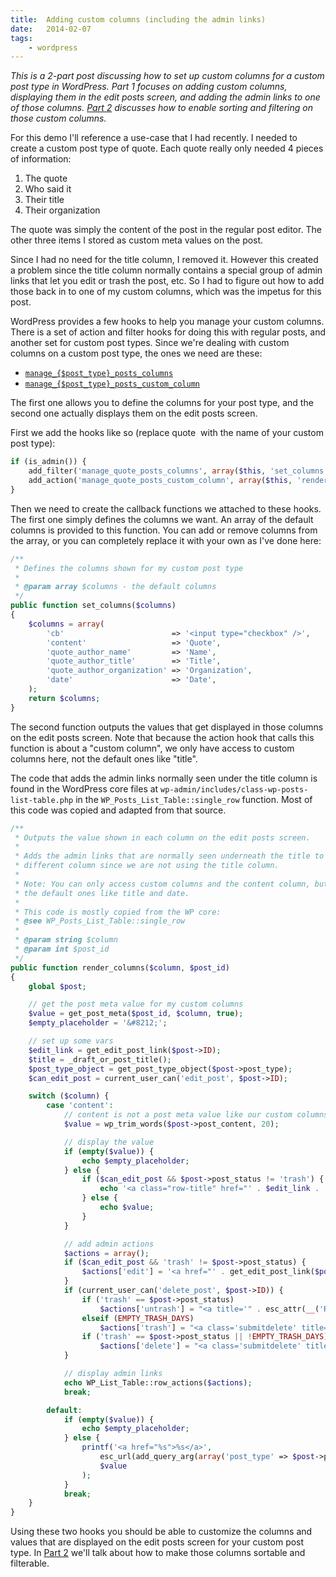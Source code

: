 ```yaml
---
title:  Adding custom columns (including the admin links)
date:   2014-02-07
tags:
    - wordpress
---
```


*This is a 2-part post discussing how to set up custom columns for a custom post type in WordPress. Part 1 focuses on adding custom columns, displaying them in the edit posts screen, and adding the admin links to one of those columns. [Part 2](/blog/sorting-and-filtering-on-custom-columns) discusses how to enable sorting and filtering on those custom columns.*

For this demo I'll reference a use-case that I had recently. I needed to create a custom post type of quote. Each quote really only needed 4 pieces of information:

1. The quote
2. Who said it
3. Their title
4. Their organization

The quote was simply the content of the post in the regular post editor. The other three items I stored as custom meta values on the post.

Since I had no need for the title column, I removed it. However this created a problem since the title column normally contains a special group of admin links that let you edit or trash the post, etc. So I had to figure out how to add those back in to one of my custom columns, which was the impetus for this post.

WordPress provides a few hooks to help you manage your custom columns. There is a set of action and filter hooks for doing this with regular posts, and another set for custom post types. Since we're dealing with custom columns on a custom post type, the ones we need are these:

* <a href="http://codex.wordpress.org/Plugin_API/Filter_Reference/manage_$post_type_posts_columns" target="_blank">`manage_{$post_type}_posts_columns`</a>
* <a href="http://codex.wordpress.org/Plugin_API/Action_Reference/manage_$post_type_posts_custom_column" target="_blank">`manage_{$post_type}_posts_custom_column`</a>

The first one allows you to define the columns for your post type, and the second one actually displays them on the edit posts screen.

First we add the hooks like so (replace quote  with the name of your custom post type):

```php
if (is_admin()) {
    add_filter('manage_quote_posts_columns', array($this, 'set_columns'));
    add_action('manage_quote_posts_custom_column', array($this, 'render_columns'), 10, 2);
}
```

Then we need to create the callback functions we attached to these hooks. The first one simply defines the columns we want. An array of the default columns is provided to this function. You can add or remove columns from the array, or you can completely replace it with your own as I've done here:

```php
/**
 * Defines the columns shown for my custom post type
 *
 * @param array $columns - the default columns
 */
public function set_columns($columns)
{
    $columns = array(
        'cb'                        => '<input type="checkbox" />',
        'content'                   => 'Quote',
        'quote_author_name'         => 'Name',
        'quote_author_title'        => 'Title',
        'quote_author_organization' => 'Organization',
        'date'                      => 'Date',
    );
    return $columns;
}
```

The second function outputs the values that get displayed in those columns on the edit posts screen. Note that because the action hook that calls this function is about a "custom column", we only have access to custom columns here, not the default ones like "title".

The code that adds the admin links normally seen under the title column is found in the WordPress core files at `wp-admin/includes/class-wp-posts-list-table.php` in the `WP_Posts_List_Table::single_row` function. Most of this code was copied and adapted from that source.

```php
/**
 * Outputs the value shown in each column on the edit posts screen.
 *
 * Adds the admin links that are normally seen underneath the title to a
 * different column since we are not using the title column.
 *
 * Note: You can only access custom columns and the content column, but not
 * the default ones like title and date.
 *
 * This code is mostly copied from the WP core:
 * @see WP_Posts_List_Table::single_row
 *
 * @param string $column
 * @param int $post_id
 */
public function render_columns($column, $post_id)
{
    global $post;

    // get the post meta value for my custom columns
    $value = get_post_meta($post_id, $column, true);
    $empty_placeholder = '&#8212;';

    // set up some vars
    $edit_link = get_edit_post_link($post->ID);
    $title = _draft_or_post_title();
    $post_type_object = get_post_type_object($post->post_type);
    $can_edit_post = current_user_can('edit_post', $post->ID);

    switch ($column) {
        case 'content':
            // content is not a post meta value like our custom columns, so we have to get the content
            $value = wp_trim_words($post->post_content, 20);

            // display the value
            if (empty($value)) {
                echo $empty_placeholder;
            } else {
                if ($can_edit_post && $post->post_status != 'trash') {
                    echo '<a class="row-title" href="' . $edit_link . '" title="' . esc_attr(__('Edit this item')) . '">' . $value . '</a>';
                } else {
                    echo $value;
                }
            }

            // add admin actions
            $actions = array();
            if ($can_edit_post && 'trash' != $post->post_status) {
                $actions['edit'] = '<a href="' . get_edit_post_link($post->ID, true) . '" title="' . esc_attr(__('Edit this item')) . '">' . __('Edit') . '</a>';
            }
            if (current_user_can('delete_post', $post->ID)) {
                if ('trash' == $post->post_status)
                    $actions['untrash'] = "<a title='" . esc_attr(__('Restore this item from the Trash')) . "' href='" . wp_nonce_url(admin_url(sprintf($post_type_object->_edit_link . '&amp;action=untrash', $post->ID)), 'untrash-post_' . $post->ID) . "'>" . __('Restore') . "</a>";
                elseif (EMPTY_TRASH_DAYS)
                    $actions['trash'] = "<a class='submitdelete' title='" . esc_attr(__('Move this item to the Trash')) . "' href='" . get_delete_post_link($post->ID) . "'>" . __('Trash') . "</a>";
                if ('trash' == $post->post_status || !EMPTY_TRASH_DAYS)
                    $actions['delete'] = "<a class='submitdelete' title='" . esc_attr(__('Delete this item permanently')) . "' href='" . get_delete_post_link($post->ID, '', true) . "'>" . __('Delete Permanently') . "</a>";
            }

            // display admin links
            echo WP_List_Table::row_actions($actions);
            break;

        default:
            if (empty($value)) {
                echo $empty_placeholder;
            } else {
                printf('<a href="%s">%s</a>',
                    esc_url(add_query_arg(array('post_type' => $post->post_type, $column => urlencode($value)), 'edit.php')),
                    $value
                );
            }
            break;
    }
}
```

Using these two hooks you should be able to customize the columns and values that are displayed on the edit posts screen for your custom post type. In [Part 2](/blog/sorting-and-filtering-on-custom-columns) we'll talk about how to make those columns sortable and filterable.
